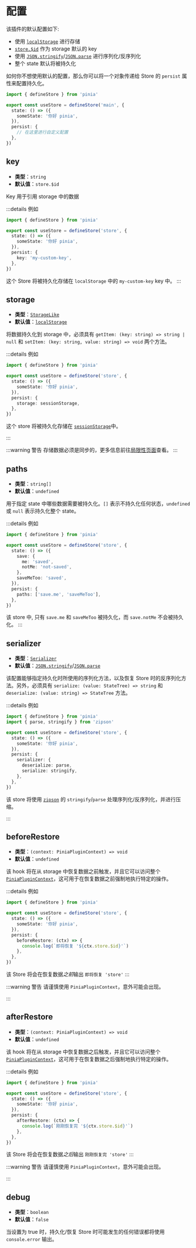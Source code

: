 # 配置

该插件的默认配置如下:

-   使用 [`localStorage`](https://developer.mozilla.org/en-US/docs/Web/API/Window/localStorage) 进行存储
-   [`store.$id`](https://pinia.vuejs.org/api/interfaces/pinia.StoreProperties.html) 作为 storage 默认的 key
-   使用 [`JSON.stringify`](https://developer.mozilla.org/en-US/docs/Web/JavaScript/Reference/Global_Objects/JSON/stringify)/[`JSON.parse`](https://developer.mozilla.org/en-US/docs/Web/JavaScript/Reference/Global_Objects/JSON/parse) 进行序列化/反序列化
-   整个 state 默认将被持久化

如何你不想使用默认的配置，那么你可以将一个对象传递给 Store 的 `persist` 属性来配置持久化。

```ts
import { defineStore } from 'pinia'

export const useStore = defineStore('main', {
  state: () => ({
    someState: '你好 pinia',
  }),
  persist: {
    // 在这里进行自定义配置
  },
})
```

## key

-   **类型**：`string`
-   **默认值**：`store.$id`

Key 用于引用 storage 中的数据

:::details 例如

```ts
import { defineStore } from 'pinia'

export const useStore = defineStore('store', {
  state: () => ({
    someState: '你好 pinia',
  }),
  persist: {
    key: 'my-custom-key',
  },
})
```

这个 Store 将被持久化存储在 `localStorage` 中的 `my-custom-key` key 中。
:::

## storage

-   **类型**：[`StorageLike`](https://github.com/prazdevs/pinia-plugin-persistedstate/blob/main/packages/plugin/src/types.ts#L3)
-   **默认值**：[`localStorage`](https://developer.mozilla.org/zh-CN/docs/Web/API/Window/localStorage)

将数据持久化到 storage 中，必须具有 `getItem: (key: string) => string | null` 和 `setItem: (key: string, value: string) => void` 两个方法。

:::details 例如

```ts
import { defineStore } from 'pinia'

export const useStore = defineStore('store', {
  state: () => ({
    someState: '你好 pinia',
  }),
  persist: {
    storage: sessionStorage,
  },
})
```

这个 store 将被持久化存储在 [`sessionStorage`](https://developer.mozilla.org/zh-CN/docs/Web/API/Window/sessionStorage)中。

:::

:::warning 警告
存储数据必须是同步的，更多信息前往[局限性页面](/zh/guide/limitations)查看。
:::

## paths

-   **类型**：`string[]`
-   **默认值**：`undefined`

用于指定 state 中哪些数据需要被持久化。`[]` 表示不持久化任何状态，`undefined` 或 `null` 表示持久化整个 state。

:::details 例如

```ts
import { defineStore } from 'pinia'

export const useStore = defineStore('store', {
  state: () => ({
    save: {
      me: 'saved',
      notMe: 'not-saved',
    },
    saveMeToo: 'saved',
  }),
  persist: {
    paths: ['save.me', 'saveMeToo'],
  },
})
```

该 store 中, 只有 `save.me` 和 `saveMeToo` 被持久化，而 `save.notMe` 不会被持久化。
:::

## serializer

-   **类型**：[`Serializer`](https://github.com/prazdevs/pinia-plugin-persistedstate/blob/main/packages/plugin/src/types.ts#L5)
-   **默认值**：[`JSON.stringify`](https://developer.mozilla.org/zh-CN/docs/Web/JavaScript/Reference/Global_Objects/JSON/stringify)/[`JSON.parse`](https://developer.mozilla.org/zh-CN/docs/Web/JavaScript/Reference/Global_Objects/JSON/parse)

该配置能够指定持久化时所使用的序列化方法，以及恢复 Store 时的反序列化方法。另外，必须具有 `serialize: (value: StateTree) => string` 和 `deserialize: (value: string) => StateTree` 方法。

:::details 例如

```ts
import { defineStore } from 'pinia'
import { parse, stringify } from 'zipson'

export const useStore = defineStore('store', {
  state: () => ({
    someState: '你好 pinia',
  }),
  persist: {
    serializer: {
      deserialize: parse,
      serialize: stringify,
    },
  },
})
```

该 store 将使用 [`zipson`](https://jgranstrom.github.io/zipson/) 的 `stringify`/`parse` 处理序列化/反序列化，并进行压缩。

:::

## beforeRestore

-   **类型**：`(context: PiniaPluginContext) => void`
-   **默认值**：`undefined`

该 hook 将在从 storage 中恢复数据之前触发，并且它可以访问整个 [`PiniaPluginContext`](https://pinia.vuejs.org/api/interfaces/pinia.PiniaPluginContext.html)，这可用于在恢复数据之前强制地执行特定的操作。

:::details 例如

```ts
import { defineStore } from 'pinia'

export const useStore = defineStore('store', {
  state: () => ({
    someState: '你好 pinia',
  }),
  persist: {
    beforeRestore: (ctx) => {
      console.log(`即将恢复 '${ctx.store.$id}'`)
    },
  },
})
```

该 Store 将会在恢复数据*之前*输出 `即将恢复 'store'`
:::

:::warning 警告
请谨慎使用 `PiniaPluginContext`，意外可能会出现。

:::

## afterRestore

-   **类型**：`(context: PiniaPluginContext) => void`
-   **默认值**：`undefined`

该 hook 将在从 storage 中恢复数据之后触发，并且它可以访问整个 [`PiniaPluginContext`](https://pinia.vuejs.org/api/interfaces/pinia.PiniaPluginContext.html)，这可用于在恢复数据之后强制地执行特定的操作。

:::details 例如

```ts
import { defineStore } from 'pinia'

export const useStore = defineStore('store', {
  state: () => ({
    someState: '你好 pinia',
  }),
  persist: {
    afterRestore: (ctx) => {
      console.log(`刚刚恢复完 '${ctx.store.$id}'`)
    },
  },
})
```

该 Store 将会在恢复数据*之后*输出 `刚刚恢复完 'store'`
:::

:::warning 警告
请谨慎使用 `PiniaPluginContext`，意外可能会出现。

:::

## debug

-   **类型**：`boolean`
-   **默认值**：`false`

当设置为 true 时，持久化/恢复 Store 时可能发生的任何错误都将使用 `console.error` 输出。
